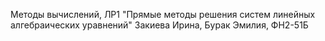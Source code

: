 Методы вычислений, ЛР1 "Прямые методы решения систем линейных алгебраических уравнений"
Закиева Ирина, Бурак Эмилия, ФН2-51Б
